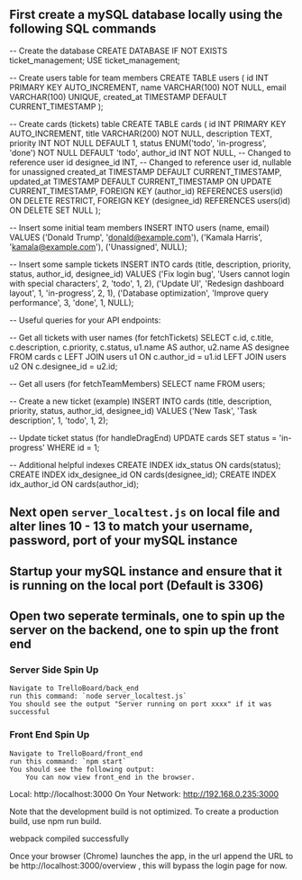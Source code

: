 ## First create a mySQL database locally using the following SQL commands

-- Create the database
CREATE DATABASE IF NOT EXISTS ticket_management;
USE ticket_management;

-- Create users table for team members
CREATE TABLE users (
id INT PRIMARY KEY AUTO_INCREMENT,
name VARCHAR(100) NOT NULL,
email VARCHAR(100) UNIQUE,
created_at TIMESTAMP DEFAULT CURRENT_TIMESTAMP
);

-- Create cards (tickets) table
CREATE TABLE cards (
id INT PRIMARY KEY AUTO_INCREMENT,
title VARCHAR(200) NOT NULL,
description TEXT,
priority INT NOT NULL DEFAULT 1,
status ENUM('todo', 'in-progress', 'done') NOT NULL DEFAULT 'todo',
author_id INT NOT NULL, -- Changed to reference user id
designee_id INT, -- Changed to reference user id, nullable for unassigned
created_at TIMESTAMP DEFAULT CURRENT_TIMESTAMP,
updated_at TIMESTAMP DEFAULT CURRENT_TIMESTAMP ON UPDATE CURRENT_TIMESTAMP,
FOREIGN KEY (author_id) REFERENCES users(id) ON DELETE RESTRICT,
FOREIGN KEY (designee_id) REFERENCES users(id) ON DELETE SET NULL
);

-- Insert some initial team members
INSERT INTO users (name, email) VALUES
('Donald Trump', 'donald@example.com'),
('Kamala Harris', 'kamala@example.com'),
('Unassigned', NULL);

-- Insert some sample tickets
INSERT INTO cards (title, description, priority, status, author_id, designee_id) VALUES
('Fix login bug', 'Users cannot login with special characters', 2, 'todo', 1, 2),
('Update UI', 'Redesign dashboard layout', 1, 'in-progress', 2, 1),
('Database optimization', 'Improve query performance', 3, 'done', 1, NULL);

-- Useful queries for your API endpoints:

-- Get all tickets with user names (for fetchTickets)
SELECT
c.id,
c.title,
c.description,
c.priority,
c.status,
u1.name AS author,
u2.name AS designee
FROM cards c
LEFT JOIN users u1 ON c.author_id = u1.id
LEFT JOIN users u2 ON c.designee_id = u2.id;

-- Get all users (for fetchTeamMembers)
SELECT name FROM users;

-- Create a new ticket (example)
INSERT INTO cards (title, description, priority, status, author_id, designee_id)
VALUES ('New Task', 'Task description', 1, 'todo', 1, 2);

-- Update ticket status (for handleDragEnd)
UPDATE cards SET status = 'in-progress' WHERE id = 1;

-- Additional helpful indexes
CREATE INDEX idx_status ON cards(status);
CREATE INDEX idx_designee_id ON cards(designee_id);
CREATE INDEX idx_author_id ON cards(author_id);

## Next open `server_localtest.js` on local file and alter lines 10 - 13 to match your username, password, port of your mySQL instance

## Startup your mySQL instance and ensure that it is running on the local port (Default is 3306)

## Open two seperate terminals, one to spin up the server on the backend, one to spin up the front end

### Server Side Spin Up

    Navigate to TrelloBoard/back_end
    run this command: `node server_localtest.js`
    You should see the output "Server running on port xxxx" if it was successful

### Front End Spin Up

    Navigate to TrelloBoard/front_end
    run this command: `npm start`
    You should see the following output:
        You can now view front_end in the browser.

Local: http://localhost:3000
On Your Network: http://192.168.0.235:3000

Note that the development build is not optimized.
To create a production build, use npm run build.

webpack compiled successfully

Once your browser (Chrome) launches the app, in the url append the URL to be http://localhost:3000/overview , this will bypass the login page for now.
